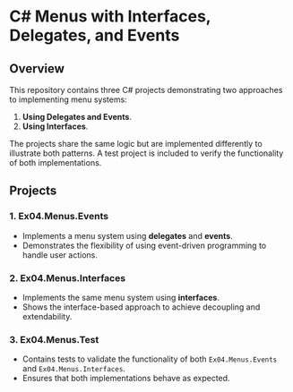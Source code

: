 # C# Menus with Interfaces, Delegates, and Events

## Overview

This repository contains three C# projects demonstrating two approaches to implementing menu systems:
1. **Using Delegates and Events**.
2. **Using Interfaces**.

The projects share the same logic but are implemented differently to illustrate both patterns. A test project is included to verify the functionality of both implementations.

## Projects

### 1. **Ex04.Menus.Events**
- Implements a menu system using **delegates** and **events**.
- Demonstrates the flexibility of using event-driven programming to handle user actions.

### 2. **Ex04.Menus.Interfaces**
- Implements the same menu system using **interfaces**.
- Shows the interface-based approach to achieve decoupling and extendability.

### 3. **Ex04.Menus.Test**
- Contains tests to validate the functionality of both `Ex04.Menus.Events` and `Ex04.Menus.Interfaces`.
- Ensures that both implementations behave as expected.